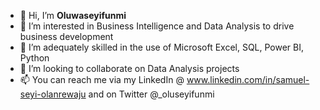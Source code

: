 - 👋 Hi, I’m **Oluwaseyifunmi**
- 👀 I’m interested in Business Intelligence and Data Analysis to drive business development
- 🌱 I’m adequately skilled in the use of Microsoft Excel, SQL, Power BI, Python
- 💞️ I’m looking to collaborate on Data Analysis projects 
- 📫 You can reach me via my LinkedIn @ www.linkedin.com/in/samuel-seyi-olanrewaju and on Twitter @_oluseyifunmi

<!---
Oluwas3yifunmi/Oluwas3yifunmi is a ✨ special ✨ repository because its `README.md` (this file) appears on your GitHub profile.
You can click the Preview link to take a look at your changes.
--->
